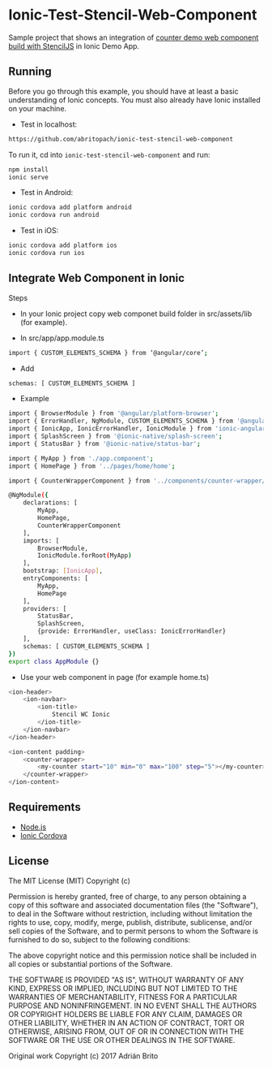 # Ionic-Test-Stencil-Web-Component

Sample project that shows an integration of [counter demo web component build with StencilJS](https://github.com/abritopach/stencil-counter) 
in Ionic Demo App.

## Running

Before you go through this example, you should have at least a basic understanding of Ionic concepts. You must also already have Ionic installed on your machine.

* Test in localhost:

```bash
https://github.com/abritopach/ionic-test-stencil-web-component
```

To run it, cd into `ionic-test-stencil-web-component` and run:

```bash
npm install
ionic serve
```

* Test in Android: 

```bash
ionic cordova add platform android
ionic cordova run android
```

* Test in iOS: 

```bash
ionic cordova add platform ios
ionic cordova run ios
```

## Integrate Web Component in Ionic

Steps

* In your Ionic project copy web componet build folder in src/assets/lib (for example).

* In src/app/app.module.ts

```bash
import { CUSTOM_ELEMENTS_SCHEMA } from ‘@angular/core’;
```

* Add 

```bash
schemas: [ CUSTOM_ELEMENTS_SCHEMA ]
```

* Example

```bash
import { BrowserModule } from '@angular/platform-browser';
import { ErrorHandler, NgModule, CUSTOM_ELEMENTS_SCHEMA } from '@angular/core';
import { IonicApp, IonicErrorHandler, IonicModule } from 'ionic-angular';
import { SplashScreen } from '@ionic-native/splash-screen';
import { StatusBar } from '@ionic-native/status-bar';

import { MyApp } from './app.component';
import { HomePage } from '../pages/home/home';

import { CounterWrapperComponent } from '../components/counter-wrapper/counter-wrapper';

@NgModule({
    declarations: [
        MyApp,
        HomePage,
        CounterWrapperComponent
    ],
    imports: [
        BrowserModule,
        IonicModule.forRoot(MyApp)
    ],
    bootstrap: [IonicApp],
    entryComponents: [
        MyApp,
        HomePage
    ],
    providers: [
        StatusBar,
        SplashScreen,
        {provide: ErrorHandler, useClass: IonicErrorHandler}
    ],
    schemas: [ CUSTOM_ELEMENTS_SCHEMA ]
})
export class AppModule {}
```

* Use your web component in page (for example home.ts)

```bash
<ion-header>
    <ion-navbar>
        <ion-title>
            Stencil WC Ionic
        </ion-title>
    </ion-navbar>
</ion-header>

<ion-content padding>
    <counter-wrapper>
        <my-counter start="10" min="0" max="100" step="5"></my-counter>
    </counter-wrapper>
</ion-content>
```

## Requirements

* [Node.js](http://nodejs.org/)
* [Ionic Cordova](https://ionicframework.com/docs/intro/installation/)

## License
   
The MIT License (MIT) Copyright (c)

Permission is hereby granted, free of charge, to any person obtaining a copy of this software and associated documentation files (the "Software"), to deal in the Software without restriction, including without limitation the rights to use, copy, modify, merge, publish, distribute, sublicense, and/or sell copies of the Software, and to permit persons to whom the Software is furnished to do so, subject to the following conditions:

The above copyright notice and this permission notice shall be included in all copies or substantial portions of the Software.

THE SOFTWARE IS PROVIDED "AS IS", WITHOUT WARRANTY OF ANY KIND, EXPRESS OR IMPLIED, INCLUDING BUT NOT LIMITED TO THE WARRANTIES OF MERCHANTABILITY, FITNESS FOR A PARTICULAR PURPOSE AND NONINFRINGEMENT. IN NO EVENT SHALL THE AUTHORS OR COPYRIGHT HOLDERS BE LIABLE FOR ANY CLAIM, DAMAGES OR OTHER LIABILITY, WHETHER IN AN ACTION OF CONTRACT, TORT OR OTHERWISE, ARISING FROM, OUT OF OR IN CONNECTION WITH THE SOFTWARE OR THE USE OR OTHER DEALINGS IN THE SOFTWARE.
   
Original work Copyright (c) 2017 Adrián Brito

